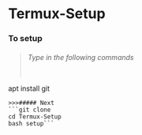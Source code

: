 # Termux-Setup

### To setup
>###### Type in the following commands 
>>```
apt install git
```
>>>##### Next
```git clone 
cd Termux-Setup
bash setup```
